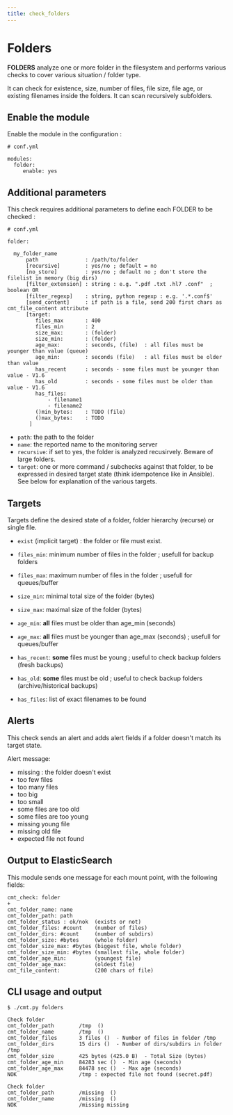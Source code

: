 ```yaml
---
title: check_folders
---
```


# Folders

**FOLDERS** analyze one or more folder in the filesystem and performs various checks to cover various situation / folder type.

It can check for existence, size, number of files, file size, file age, or existing filenames inside the folders. It can scan recursively subfolders.


## Enable the module

Enable the module in the configuration :

    # conf.yml

	modules:
  	  folder:
  	     enable: yes

## Additional parameters

This check requires additional parameters to define each FOLDER to be checked :

	# conf.yml
	
	folder:

      my_folder_name
		  path               : /path/to/folder
		  [recursive]        : yes/no ; default = no
	      [no_store]         : yes/no ; default no ; don't store the filelist in memory (big dirs)
	      [filter_extension] : string : e.g. ".pdf .txt .hl7 .conf"  ; boolean OR 
	      [filter_regexp]    : string, python regexp : e.g. '.*.conf$'
		  [send_content]     : if path is a file, send 200 first chars as cmt_file_content attribute
		  [target:
		     files_max       : 400
		     files_min       : 2
		     size_max:       : (folder)
		     size_min:       : (folder)      
		     age_max:        : seconds, (file)  : all files must be younger than value (queue)
		     age_min:        : seconds (file)   : all files must be older than value
		     has_recent      : seconds - some files must be younger than value - V1.6
		     has_old         : seconds - some files must be older than value - V1.6
		     has_files: 
		         - filename1
		         - filename2
		     ()min_bytes:    : TODO (file)
		     ()max_bytes:    : TODO
		   ]


- `path`: the path to the folder
- `name`: the reported name to the monitoring server
- `recursive`: if set to yes, the folder is analyzed recusirvely. Beware of large folders.
- `target`: one or more command / subchecks against that folder, to be expressed in desired target state (think idempotence like in Ansible). See below for explanation of the various targets.


## Targets

Targets define the desired state of a folder, folder hierarchy (recurse) or single file.

- `exist` (implicit target) : the folder or file must exist.

- `files_min`: minimum number of files in the folder ; usefull for backup folders

- `files_max`: maximum number of files in the folder ; usefull for queues/buffer

- `size_min`: minimal total size of the folder (bytes)

- `size_max`: maximal  size of the folder (bytes)

- `age_min`: **all** files must be older than age_min  (seconds)
 
- `age_max`:  **all** files must be younger than age_max (seconds) ; usefull for queues/buffer

- `has_recent`: **some** files must be young ; useful to check backup folders (fresh backups)

- `has_old`: **some** files must be old ; useful to check backup folders (archive/historical backups)

- `has_files`: list of exact filenames to be found


## Alerts

This check sends an alert and adds alert fields if a folder doesn't match its target state.


Alert message:

- missing : the folder doesn't exist
- too few files
- too many files
- too big
- too small
- some files are too old 
- some files are too young
- missing young file
- missing old file
- expected file not found

## Output to ElasticSearch

This module sends one message for each mount point, with the following fields:

	cmt_check: folder
	+
	cmt_folder_name: name
	cmt_folder_path: path
	cmt_folder_status : ok/nok  (exists or not)
	cmt_folder_files: #count    (number of files)
	cmt_folder_dirs: #count     (number of subdirs)
	cmt_folder_size: #bytes     (whole folder)
	cmt_folder_size_max: #bytes (biggest file, whole folder)
	cmt_folder_size_min: #bytes (smallest file, whole folder)
	cmt_folder_age_min:         (youngest file)
	cmt_folder_age_max:         (oldest file)
	cmt_file_content:           (200 chars of file)

## CLI usage and output

	$ ./cmt.py folders

	Check folder 
	cmt_folder_path        /tmp  () 
	cmt_folder_name        /tmp  () 
	cmt_folder_files       3 files ()  - Number of files in folder /tmp
	cmt_folder_dirs        15 dirs ()  - Number of dirs/subdirs in folder /tmp
	cmt_folder_size        425 bytes (425.0 B)  - Total Size (bytes)
	cmt_folder_age_min     84283 sec ()  - Min age (seconds)
	cmt_folder_age_max     84478 sec ()  - Max age (seconds)
	NOK                    /tmp : expected file not found (secret.pdf)

	Check folder 
	cmt_folder_path        /missing  () 
	cmt_folder_name        /missing  () 
	NOK                    /missing missing







